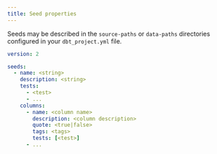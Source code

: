 ```yaml
---
title: Seed properties
---
```


Seeds may be described in the `source-paths` or `data-paths` directories configured in your `dbt_project.yml` file.

```yml
version: 2

seeds:
  - name: <string>
    description: <string>
    tests:
      - <test>
      - ...
    columns:
      - name: <column name>
        description: <column description>
        quote: <true|false>
        tags: <tags>
        tests: [<test>]
      - ...
```
